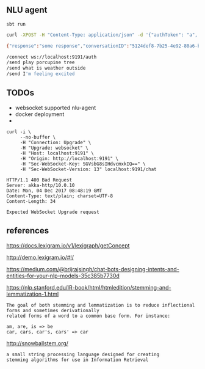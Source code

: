 NLU agent 
-----------

```
sbt run
```

```bash
curl -XPOST -H "Content-Type: application/json" -d '{"authToken": "a", "correlationID": "c494cc73-371c-4efa-845c-8727cd9b6079", "msgTimestamp": "2017-11-30T01:54:41.802", "name": "some name", "passthrough": null, "userID": "userID", "loyalty": 0}' localhost:9191/auth 

{"response":"some response","conversationID":"5124def8-7b25-4e92-80a6-b179096beac7","passthrough":{"userToken":"user-token","authToken":"auth","chatbotVersion":"1.0","contents":"welcome to nlu","clientChannel":"channel"},"msgTimestamp":"2017-11-30T01:57:10.725","correlationID":"c494cc73-371c-4efa-845c-8727cd9b6079"}
```

```bash
/connect ws://localhost:9191/auth
/send play porcupine tree
/send what is weather outside
/send I'm feeling excited
```

TODOs
-----

- websocket supported nlu-agent
- docker deployment
-

```
curl -i \
     --no-buffer \
     -H "Connection: Upgrade" \
     -H "Upgrade: websocket" \
     -H "Host: localhost:9191" \
     -H "Origin: http://localhost:9191" \
     -H "Sec-WebSocket-Key: SGVsbG8sIHdvcmxkIQ==" \
     -H "Sec-WebSocket-Version: 13" localhost:9191/chat

HTTP/1.1 400 Bad Request
Server: akka-http/10.0.10
Date: Mon, 04 Dec 2017 08:48:19 GMT
Content-Type: text/plain; charset=UTF-8
Content-Length: 34

Expected WebSocket Upgrade request
```

references
----------

https://docs.lexigram.io/v1/lexigraph/getConcept

http://demo.lexigram.io/#!/

https://medium.com/@brijrajsingh/chat-bots-designing-intents-and-entities-for-your-nlp-models-35c385b7730d

https://nlp.stanford.edu/IR-book/html/htmledition/stemming-and-lemmatization-1.html

```
The goal of both stemming and lemmatization is to reduce inflectional forms and sometimes derivationally
related forms of a word to a common base form. For instance:

am, are, is => be
car, cars, car's, cars' => car
```

http://snowballstem.org/

```
a small string processing language designed for creating
stemming algorithms for use in Information Retrieval
```